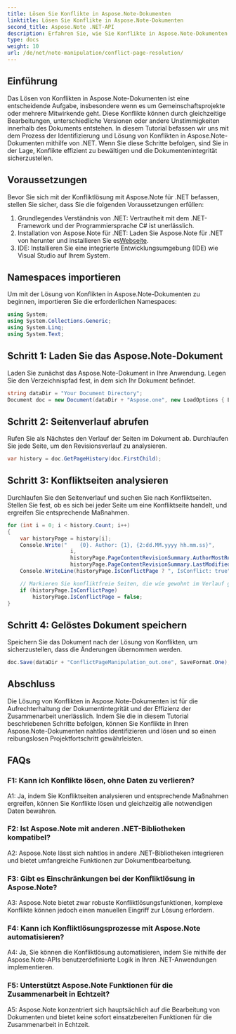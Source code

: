 ```yaml
---
title: Lösen Sie Konflikte in Aspose.Note-Dokumenten
linktitle: Lösen Sie Konflikte in Aspose.Note-Dokumenten
second_title: Aspose.Note .NET-API
description: Erfahren Sie, wie Sie Konflikte in Aspose.Note-Dokumenten mithilfe von .NET lösen. Schritt-für-Schritt-Anleitung zur effizienten Konfliktlösung.
type: docs
weight: 10
url: /de/net/note-manipulation/conflict-page-resolution/
---
```

## Einführung

Das Lösen von Konflikten in Aspose.Note-Dokumenten ist eine entscheidende Aufgabe, insbesondere wenn es um Gemeinschaftsprojekte oder mehrere Mitwirkende geht. Diese Konflikte können durch gleichzeitige Bearbeitungen, unterschiedliche Versionen oder andere Unstimmigkeiten innerhalb des Dokuments entstehen. In diesem Tutorial befassen wir uns mit dem Prozess der Identifizierung und Lösung von Konflikten in Aspose.Note-Dokumenten mithilfe von .NET. Wenn Sie diese Schritte befolgen, sind Sie in der Lage, Konflikte effizient zu bewältigen und die Dokumentenintegrität sicherzustellen.

## Voraussetzungen

Bevor Sie sich mit der Konfliktlösung mit Aspose.Note für .NET befassen, stellen Sie sicher, dass Sie die folgenden Voraussetzungen erfüllen:

1. Grundlegendes Verständnis von .NET: Vertrautheit mit dem .NET-Framework und der Programmiersprache C# ist unerlässlich.
2.  Installation von Aspose.Note für .NET: Laden Sie Aspose.Note für .NET von herunter und installieren Sie es[Webseite](https://releases.aspose.com/note/net/).
3. IDE: Installieren Sie eine integrierte Entwicklungsumgebung (IDE) wie Visual Studio auf Ihrem System.

## Namespaces importieren

Um mit der Lösung von Konflikten in Aspose.Note-Dokumenten zu beginnen, importieren Sie die erforderlichen Namespaces:

```csharp
using System;
using System.Collections.Generic;
using System.Linq;
using System.Text;
```

## Schritt 1: Laden Sie das Aspose.Note-Dokument

Laden Sie zunächst das Aspose.Note-Dokument in Ihre Anwendung. Legen Sie den Verzeichnispfad fest, in dem sich Ihr Dokument befindet.

```csharp
string dataDir = "Your Document Directory";
Document doc = new Document(dataDir + "Aspose.one", new LoadOptions { LoadHistory = true });
```

## Schritt 2: Seitenverlauf abrufen

Rufen Sie als Nächstes den Verlauf der Seiten im Dokument ab. Durchlaufen Sie jede Seite, um den Revisionsverlauf zu analysieren.

```csharp
var history = doc.GetPageHistory(doc.FirstChild);
```

## Schritt 3: Konfliktseiten analysieren

Durchlaufen Sie den Seitenverlauf und suchen Sie nach Konfliktseiten. Stellen Sie fest, ob es sich bei jeder Seite um eine Konfliktseite handelt, und ergreifen Sie entsprechende Maßnahmen.

```csharp
for (int i = 0; i < history.Count; i++)
{
    var historyPage = history[i];
    Console.Write("    {0}. Author: {1}, {2:dd.MM.yyyy hh.mm.ss}",
                    i,
                    historyPage.PageContentRevisionSummary.AuthorMostRecent,
                    historyPage.PageContentRevisionSummary.LastModifiedTime);
    Console.WriteLine(historyPage.IsConflictPage ? ", IsConflict: true" : string.Empty);

    // Markieren Sie konfliktfreie Seiten, die wie gewohnt im Verlauf gespeichert werden sollen
    if (historyPage.IsConflictPage)
        historyPage.IsConflictPage = false;
}
```

## Schritt 4: Gelöstes Dokument speichern

Speichern Sie das Dokument nach der Lösung von Konflikten, um sicherzustellen, dass die Änderungen übernommen werden.

```csharp
doc.Save(dataDir + "ConflictPageManipulation_out.one", SaveFormat.One);
```

## Abschluss

Die Lösung von Konflikten in Aspose.Note-Dokumenten ist für die Aufrechterhaltung der Dokumentintegrität und der Effizienz der Zusammenarbeit unerlässlich. Indem Sie die in diesem Tutorial beschriebenen Schritte befolgen, können Sie Konflikte in Ihren Aspose.Note-Dokumenten nahtlos identifizieren und lösen und so einen reibungslosen Projektfortschritt gewährleisten.

## FAQs

### F1: Kann ich Konflikte lösen, ohne Daten zu verlieren?

A1: Ja, indem Sie Konfliktseiten analysieren und entsprechende Maßnahmen ergreifen, können Sie Konflikte lösen und gleichzeitig alle notwendigen Daten bewahren.

### F2: Ist Aspose.Note mit anderen .NET-Bibliotheken kompatibel?

A2: Aspose.Note lässt sich nahtlos in andere .NET-Bibliotheken integrieren und bietet umfangreiche Funktionen zur Dokumentbearbeitung.

### F3: Gibt es Einschränkungen bei der Konfliktlösung in Aspose.Note?

A3: Aspose.Note bietet zwar robuste Konfliktlösungsfunktionen, komplexe Konflikte können jedoch einen manuellen Eingriff zur Lösung erfordern.

### F4: Kann ich Konfliktlösungsprozesse mit Aspose.Note automatisieren?

A4: Ja, Sie können die Konfliktlösung automatisieren, indem Sie mithilfe der Aspose.Note-APIs benutzerdefinierte Logik in Ihren .NET-Anwendungen implementieren.

### F5: Unterstützt Aspose.Note Funktionen für die Zusammenarbeit in Echtzeit?

A5: Aspose.Note konzentriert sich hauptsächlich auf die Bearbeitung von Dokumenten und bietet keine sofort einsatzbereiten Funktionen für die Zusammenarbeit in Echtzeit.